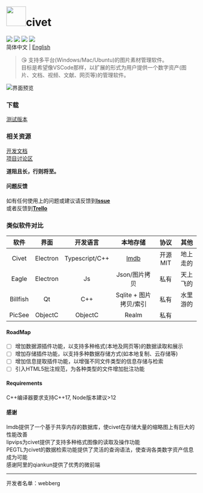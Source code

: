 # <img src="https://raw.fastgit.org/webbery/civet/master/src/main/asset/icon/icon.png" width="52"/>civet


![](https://github.com/webbery/civet/workflows/win-build/badge.svg)
![](https://github.com/webbery/civet/workflows/mac-build/badge.svg)
![](https://github.com/webbery/civet/workflows/linux-build/badge.svg)
![](https://img.shields.io/cocoapods/l/Alamofire.svg?style=flat)  
简体中文 | [English](./README.md)  
> :kissing_heart: 支持多平台(Windows/Mac/Ubuntu)的图片素材管理软件。  
目标是希望像VSCode那样，以扩展的形式为用户提供一个数字资产(图片、文档、视频、文献、网页等)的管理软件。

![界面预览](https://raw.githubusercontent.com/webbery/civet/master/show.JPG)

### 下载

[测试版本](https://github.com/webbery/civet/releases)  

### 相关资源

[开发文档](https://webbery.gitbook.io/civet/)  
[项目讨论区](https://www.yuque.com/g/webberg/dacstu/docs)  

**道阻且长，行则将至。**

#### 问题反馈

如有任何使用上的问题或建议请反馈到[**Issue**](https://github.com/webbery/civet/issues)  
或者反馈到[**Trello**](https://trello.com/b/M4hmAF2h/civet)

### 类似软件对比
|  软件   | 界面 | 开发语言  | 本地存储  | 协议 | 其他
| :----: | :----: | :----:  |  :----: | :----: | :----: |
| Civet  | Electron | Typescript/C++ | [lmdb](https://zhuanlan.zhihu.com/p/70359311) | 开源MIT | 地上走的
| Eagle  | Electron | Js | Json/图片拷贝 | 私有 | 天上飞的
| Billfish  | Qt | C++ | Sqlite + 图片拷贝/索引 | 私有 | 水里游的
| PicSee  | ObjectC | ObjectC | Realm | 私有 | 

#### RoadMap
+ [ ] 增加数据源插件功能，以支持多种格式(本地及网页等)的数据读取和展示
+ [ ] 增加存储插件功能，以支持多种数据存储方式(如本地复制、云存储等)
+ [ ] 增加信息提取插件功能，以增强不同文件类型的信息存储与检索
+ [ ] 引入HTML5批注规范，为各种类型的文件增加批注功能

#### Requirements
C++编译器要求支持C++17, Node版本建议>12  

#### 感谢  
lmdb提供了一个基于共享内存的数据库，使civet在存储大量的缩略图上有巨大的性能改善  
lipvips为civet提供了支持多种格式图像的读取及操作功能  
PEGTL为civet的数据检索功能提供了灵活的查询语法，使查询各类数字资产信息成为可能  
感谢阿里的qiankun提供了优秀的微前端  

---

开发者名单：webberg
